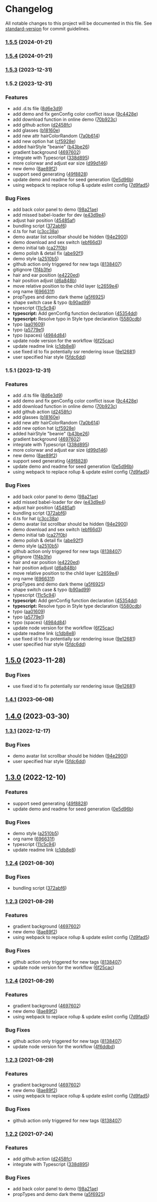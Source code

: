 # Changelog

All notable changes to this project will be documented in this file. See [standard-version](https://github.com/conventional-changelog/standard-version) for commit guidelines.

### [1.5.5](https://github.com/chilllab/react-nice-avatar/compare/v1.5.3...v1.5.5) (2024-01-21)

### [1.5.4](https://github.com/chilllab/react-nice-avatar/compare/v1.5.3...v1.5.4) (2024-01-21)

### [1.5.3](https://github.com/chilllab/react-nice-avatar/compare/v1.5.2...v1.5.3) (2023-12-31)

### 1.5.2 (2023-12-31)


### Features

* add .d.ts file ([8d6e3d9](https://github.com/chilllab/react-nice-avatar/commits8d6e3d93caf226999f0bc71d9838b87f2ac73357))
* add demo and fix genConfig color conflict issue ([9c4428e](https://github.com/chilllab/react-nice-avatar/commits9c4428e90aafc9f811f3febfea185a293b4f778c))
* add download function in online demo ([70b923c](https://github.com/chilllab/react-nice-avatar/commits70b923c46544c7a3bfc0e4fa9abdb96f4b489e34))
* add github action ([d2458fc](https://github.com/chilllab/react-nice-avatar/commitsd2458fca0bbca32426ddf1774bf3cf1c986f80f9))
* add glasses ([b18160e](https://github.com/chilllab/react-nice-avatar/commitsb18160ee480a3c82ebd145f96997a876b3f8f972))
* add new attr hairColorRandom ([7a0b614](https://github.com/chilllab/react-nice-avatar/commits7a0b61425444c1b8c7aaabdcc29cfaa4aaeaf3c1))
* add new option hat ([cf5928e](https://github.com/chilllab/react-nice-avatar/commitscf5928eb63f37b02c2f0db204ea89af6b2dc8352))
* added hairStyle "beanie" ([b43be26](https://github.com/chilllab/react-nice-avatar/commitsb43be2663e550ebccb733eafee2812532f5c3b00))
* gradient background ([4697602](https://github.com/chilllab/react-nice-avatar/commits4697602f098e019e6bbd0800c1780f61a43d367a))
* integrate with Typescript ([338d895](https://github.com/chilllab/react-nice-avatar/commits338d895481423284475475c2932a18788c872e56))
* more colorwar and adjust ear size ([d99d146](https://github.com/chilllab/react-nice-avatar/commitsd99d1467be6f7ff272c0adb55e38ef99bb54abd9))
* new demo ([8ae89f2](https://github.com/chilllab/react-nice-avatar/commits8ae89f23837399cbb218e4a5f4103cf44a78438a))
* support seed generating ([49f8828](https://github.com/chilllab/react-nice-avatar/commits49f88284b23518c7e3aa089735c518f6f70ce339))
* update demo and readme for seed generation ([0e5d96b](https://github.com/chilllab/react-nice-avatar/commits0e5d96baa7fa2c6f17e70c485e0475dde37aa92e))
* using webpack to replace rollup & update eslint config ([7d9fad5](https://github.com/chilllab/react-nice-avatar/commits7d9fad58ba9d7747eed091178cb427b7417e8844))


### Bug Fixes

* add back color panel to demo ([98a21ae](https://github.com/chilllab/react-nice-avatar/commits98a21ae6d31c2638dfd1c887dfcb96f1f7f8b003))
* add missed babel-loader for dev ([e43d9e4](https://github.com/chilllab/react-nice-avatar/commitse43d9e47d87d5dcf1337eca64fef7e51f0a5409c))
* adjust hair position ([45485af](https://github.com/chilllab/react-nice-avatar/commits45485af271b29d2cd09f2888961f009e61f13f39))
* bundling script ([372abf6](https://github.com/chilllab/react-nice-avatar/commits372abf6b680671ff233d2f8f58e36103e9841034))
* d.ts for hat ([c3cc38a](https://github.com/chilllab/react-nice-avatar/commitsc3cc38a9c3af1844a69c045ca7fc6db7e956d226))
* demo avatar list scrollbar should be hidden ([94e2900](https://github.com/chilllab/react-nice-avatar/commits94e290073e7c4d77c385479c52093cdf0ee49e70))
* demo download and sex switch ([ebf66d3](https://github.com/chilllab/react-nice-avatar/commitsebf66d3eefb256d9b75455820bd6bd52781636b7))
* demo initial tab ([ca27f0b](https://github.com/chilllab/react-nice-avatar/commitsca27f0bcd6151e7137fd09f0a00aad33644a3593))
* demo polish & detail fix ([abe92f1](https://github.com/chilllab/react-nice-avatar/commitsabe92f19b3bae6daba15491b60e9edf4a34f31e7))
* demo style ([a2510b5](https://github.com/chilllab/react-nice-avatar/commitsa2510b59a8ca878d512df5b80cd2ad21b5a613a8))
* github action only triggered for new tags ([8138407](https://github.com/chilllab/react-nice-avatar/commits8138407550057acfcfedbc3518f2f9ffeb52c0d3))
* gitignore ([1f4b3fe](https://github.com/chilllab/react-nice-avatar/commits1f4b3fed864a5aecb97a04fefadeb32ed09ae030))
* hair and ear position ([e4220ed](https://github.com/chilllab/react-nice-avatar/commitse4220edf9ecbbefd893b5600fe74072737660876))
* hair position adjust ([d6a848b](https://github.com/chilllab/react-nice-avatar/commitsd6a848b60d8f0056c6a6c3737f19d229b6389125))
* move relative position to the child layer ([c2659e4](https://github.com/chilllab/react-nice-avatar/commitsc2659e4a1669b2491da0eacda2ae2eea25158fbb))
* org name ([696631f](https://github.com/chilllab/react-nice-avatar/commits696631fc49802081c8c17eb4394e6ec3f7dce9f4))
* propTypes and demo dark theme ([a5f6925](https://github.com/chilllab/react-nice-avatar/commitsa5f6925d23fe4234d952ac38e4e2f5df94c507d7))
* shape switch case & typo ([b90ad99](https://github.com/chilllab/react-nice-avatar/commitsb90ad99abf7fc0c54a7d7d570ceffae363171191))
* typescript ([11c5c94](https://github.com/chilllab/react-nice-avatar/commits11c5c948a4cdeecde1462081f065eb9735b037c9))
* **typescript:** Add genConfig function declaration ([45354dd](https://github.com/chilllab/react-nice-avatar/commits45354dd2f56fe9894c25a5ac4b1ba56dd7f0fae5))
* **typescript:** Resolve typo in Style type declaration ([5580cdb](https://github.com/chilllab/react-nice-avatar/commits5580cdba11f61c5d812baeffe7bb5dcbac70513a))
* typo ([aa01609](https://github.com/chilllab/react-nice-avatar/commitsaa01609ad5bb139398f4d3b9dc059f534d240e9e))
* typo ([a5779e1](https://github.com/chilllab/react-nice-avatar/commitsa5779e1402e6f408ae9c976ad3bfab97f0bd904d))
* typo (spaces) ([4984d84](https://github.com/chilllab/react-nice-avatar/commits4984d843b05d516fb06b0b147f18d61026504c01))
* update node version for the workflow ([6f25cac](https://github.com/chilllab/react-nice-avatar/commits6f25cacaf42b430b0567343b5b90147a855c4543))
* update readme link ([c1db8e8](https://github.com/chilllab/react-nice-avatar/commitsc1db8e83b10a4ea54fa6b988b7a1317e6cf4e864))
* use fixed id to fix potentially ssr rendering issue ([9e12681](https://github.com/chilllab/react-nice-avatar/commits9e126817d0ba99f2d51bbee24677bc7d3bd21dd5))
* user specified hiar style ([5fdc6dd](https://github.com/chilllab/react-nice-avatar/commits5fdc6ddad978604c1cfe7226266312d0230b3702))

### 1.5.1 (2023-12-31)


### Features

* add .d.ts file ([8d6e3d9](https://github.com/chilllab/react-nice-avatar/commits8d6e3d93caf226999f0bc71d9838b87f2ac73357))
* add demo and fix genConfig color conflict issue ([9c4428e](https://github.com/chilllab/react-nice-avatar/commits9c4428e90aafc9f811f3febfea185a293b4f778c))
* add download function in online demo ([70b923c](https://github.com/chilllab/react-nice-avatar/commits70b923c46544c7a3bfc0e4fa9abdb96f4b489e34))
* add github action ([d2458fc](https://github.com/chilllab/react-nice-avatar/commitsd2458fca0bbca32426ddf1774bf3cf1c986f80f9))
* add glasses ([b18160e](https://github.com/chilllab/react-nice-avatar/commitsb18160ee480a3c82ebd145f96997a876b3f8f972))
* add new attr hairColorRandom ([7a0b614](https://github.com/chilllab/react-nice-avatar/commits7a0b61425444c1b8c7aaabdcc29cfaa4aaeaf3c1))
* add new option hat ([cf5928e](https://github.com/chilllab/react-nice-avatar/commitscf5928eb63f37b02c2f0db204ea89af6b2dc8352))
* added hairStyle "beanie" ([b43be26](https://github.com/chilllab/react-nice-avatar/commitsb43be2663e550ebccb733eafee2812532f5c3b00))
* gradient background ([4697602](https://github.com/chilllab/react-nice-avatar/commits4697602f098e019e6bbd0800c1780f61a43d367a))
* integrate with Typescript ([338d895](https://github.com/chilllab/react-nice-avatar/commits338d895481423284475475c2932a18788c872e56))
* more colorwar and adjust ear size ([d99d146](https://github.com/chilllab/react-nice-avatar/commitsd99d1467be6f7ff272c0adb55e38ef99bb54abd9))
* new demo ([8ae89f2](https://github.com/chilllab/react-nice-avatar/commits8ae89f23837399cbb218e4a5f4103cf44a78438a))
* support seed generating ([49f8828](https://github.com/chilllab/react-nice-avatar/commits49f88284b23518c7e3aa089735c518f6f70ce339))
* update demo and readme for seed generation ([0e5d96b](https://github.com/chilllab/react-nice-avatar/commits0e5d96baa7fa2c6f17e70c485e0475dde37aa92e))
* using webpack to replace rollup & update eslint config ([7d9fad5](https://github.com/chilllab/react-nice-avatar/commits7d9fad58ba9d7747eed091178cb427b7417e8844))


### Bug Fixes

* add back color panel to demo ([98a21ae](https://github.com/chilllab/react-nice-avatar/commits98a21ae6d31c2638dfd1c887dfcb96f1f7f8b003))
* add missed babel-loader for dev ([e43d9e4](https://github.com/chilllab/react-nice-avatar/commitse43d9e47d87d5dcf1337eca64fef7e51f0a5409c))
* adjust hair position ([45485af](https://github.com/chilllab/react-nice-avatar/commits45485af271b29d2cd09f2888961f009e61f13f39))
* bundling script ([372abf6](https://github.com/chilllab/react-nice-avatar/commits372abf6b680671ff233d2f8f58e36103e9841034))
* d.ts for hat ([c3cc38a](https://github.com/chilllab/react-nice-avatar/commitsc3cc38a9c3af1844a69c045ca7fc6db7e956d226))
* demo avatar list scrollbar should be hidden ([94e2900](https://github.com/chilllab/react-nice-avatar/commits94e290073e7c4d77c385479c52093cdf0ee49e70))
* demo download and sex switch ([ebf66d3](https://github.com/chilllab/react-nice-avatar/commitsebf66d3eefb256d9b75455820bd6bd52781636b7))
* demo initial tab ([ca27f0b](https://github.com/chilllab/react-nice-avatar/commitsca27f0bcd6151e7137fd09f0a00aad33644a3593))
* demo polish & detail fix ([abe92f1](https://github.com/chilllab/react-nice-avatar/commitsabe92f19b3bae6daba15491b60e9edf4a34f31e7))
* demo style ([a2510b5](https://github.com/chilllab/react-nice-avatar/commitsa2510b59a8ca878d512df5b80cd2ad21b5a613a8))
* github action only triggered for new tags ([8138407](https://github.com/chilllab/react-nice-avatar/commits8138407550057acfcfedbc3518f2f9ffeb52c0d3))
* gitignore ([1f4b3fe](https://github.com/chilllab/react-nice-avatar/commits1f4b3fed864a5aecb97a04fefadeb32ed09ae030))
* hair and ear position ([e4220ed](https://github.com/chilllab/react-nice-avatar/commitse4220edf9ecbbefd893b5600fe74072737660876))
* hair position adjust ([d6a848b](https://github.com/chilllab/react-nice-avatar/commitsd6a848b60d8f0056c6a6c3737f19d229b6389125))
* move relative position to the child layer ([c2659e4](https://github.com/chilllab/react-nice-avatar/commitsc2659e4a1669b2491da0eacda2ae2eea25158fbb))
* org name ([696631f](https://github.com/chilllab/react-nice-avatar/commits696631fc49802081c8c17eb4394e6ec3f7dce9f4))
* propTypes and demo dark theme ([a5f6925](https://github.com/chilllab/react-nice-avatar/commitsa5f6925d23fe4234d952ac38e4e2f5df94c507d7))
* shape switch case & typo ([b90ad99](https://github.com/chilllab/react-nice-avatar/commitsb90ad99abf7fc0c54a7d7d570ceffae363171191))
* typescript ([11c5c94](https://github.com/chilllab/react-nice-avatar/commits11c5c948a4cdeecde1462081f065eb9735b037c9))
* **typescript:** Add genConfig function declaration ([45354dd](https://github.com/chilllab/react-nice-avatar/commits45354dd2f56fe9894c25a5ac4b1ba56dd7f0fae5))
* **typescript:** Resolve typo in Style type declaration ([5580cdb](https://github.com/chilllab/react-nice-avatar/commits5580cdba11f61c5d812baeffe7bb5dcbac70513a))
* typo ([aa01609](https://github.com/chilllab/react-nice-avatar/commitsaa01609ad5bb139398f4d3b9dc059f534d240e9e))
* typo ([a5779e1](https://github.com/chilllab/react-nice-avatar/commitsa5779e1402e6f408ae9c976ad3bfab97f0bd904d))
* typo (spaces) ([4984d84](https://github.com/chilllab/react-nice-avatar/commits4984d843b05d516fb06b0b147f18d61026504c01))
* update node version for the workflow ([6f25cac](https://github.com/chilllab/react-nice-avatar/commits6f25cacaf42b430b0567343b5b90147a855c4543))
* update readme link ([c1db8e8](https://github.com/chilllab/react-nice-avatar/commitsc1db8e83b10a4ea54fa6b988b7a1317e6cf4e864))
* use fixed id to fix potentially ssr rendering issue ([9e12681](https://github.com/chilllab/react-nice-avatar/commits9e126817d0ba99f2d51bbee24677bc7d3bd21dd5))
* user specified hiar style ([5fdc6dd](https://github.com/chilllab/react-nice-avatar/commits5fdc6ddad978604c1cfe7226266312d0230b3702))

## [1.5.0](https://github.com/chilllab/react-nice-avatar/compare/v1.4.1...v1.5.0) (2023-11-28)


### Bug Fixes

* use fixed id to fix potentially ssr rendering issue ([9e12681](https://github.com/chilllab/react-nice-avatar/commits9e126817d0ba99f2d51bbee24677bc7d3bd21dd5))

### [1.4.1](https://github.com/chilllab/react-nice-avatar/compare/v1.4.0...v1.4.1) (2023-06-08)

## [1.4.0](https://github.com/chilllab/react-nice-avatar/compare/v1.3.1...v1.4.0) (2023-03-30)

### [1.3.1](https://github.com/chilllab/react-nice-avatar/compare/v1.3.0...v1.3.1) (2022-12-17)


### Bug Fixes

* demo avatar list scrollbar should be hidden ([94e2900](https://github.com/chilllab/react-nice-avatar/commits94e290073e7c4d77c385479c52093cdf0ee49e70))
* user specified hiar style ([5fdc6dd](https://github.com/chilllab/react-nice-avatar/commits5fdc6ddad978604c1cfe7226266312d0230b3702))

## [1.3.0](https://github.com/chilllab/react-nice-avatar/compare/v1.2.4...v1.3.0) (2022-12-10)


### Features

* support seed generating ([49f8828](https://github.com/chilllab/react-nice-avatar/commits49f88284b23518c7e3aa089735c518f6f70ce339))
* update demo and readme for seed generation ([0e5d96b](https://github.com/chilllab/react-nice-avatar/commits0e5d96baa7fa2c6f17e70c485e0475dde37aa92e))


### Bug Fixes

* demo style ([a2510b5](https://github.com/chilllab/react-nice-avatar/commitsa2510b59a8ca878d512df5b80cd2ad21b5a613a8))
* org name ([696631f](https://github.com/chilllab/react-nice-avatar/commits696631fc49802081c8c17eb4394e6ec3f7dce9f4))
* typescript ([11c5c94](https://github.com/chilllab/react-nice-avatar/commits11c5c948a4cdeecde1462081f065eb9735b037c9))
* update readme link ([c1db8e8](https://github.com/chilllab/react-nice-avatar/commitsc1db8e83b10a4ea54fa6b988b7a1317e6cf4e864))

### [1.2.4](https://github.com/chilllab/react-nice-avatar/compare/v1.2.3...v1.2.4) (2021-08-30)


### Bug Fixes

* bundling script ([372abf6](https://github.com/chilllab/react-nice-avatar/commits372abf6b680671ff233d2f8f58e36103e9841034))

### [1.2.3](https://github.com/chilllab/react-nice-avatar/compare/v1.2.2...v1.2.3) (2021-08-29)


### Features

* gradient background ([4697602](https://github.com/chilllab/react-nice-avatar/commits4697602f098e019e6bbd0800c1780f61a43d367a))
* new demo ([8ae89f2](https://github.com/chilllab/react-nice-avatar/commits8ae89f23837399cbb218e4a5f4103cf44a78438a))
* using webpack to replace rollup & update eslint config ([7d9fad5](https://github.com/chilllab/react-nice-avatar/commits7d9fad58ba9d7747eed091178cb427b7417e8844))


### Bug Fixes

* github action only triggered for new tags ([8138407](https://github.com/chilllab/react-nice-avatar/commits8138407550057acfcfedbc3518f2f9ffeb52c0d3))
* update node version for the workflow ([6f25cac](https://github.com/chilllab/react-nice-avatar/commits6f25cacaf42b430b0567343b5b90147a855c4543))

### [1.2.4](https://github.com/chilllab/react-nice-avatar/compare/v1.2.2...v1.2.4) (2021-08-29)


### Features

* gradient background ([4697602](https://github.com/chilllab/react-nice-avatar/commits4697602f098e019e6bbd0800c1780f61a43d367a))
* new demo ([8ae89f2](https://github.com/chilllab/react-nice-avatar/commits8ae89f23837399cbb218e4a5f4103cf44a78438a))
* using webpack to replace rollup & update eslint config ([7d9fad5](https://github.com/chilllab/react-nice-avatar/commits7d9fad58ba9d7747eed091178cb427b7417e8844))


### Bug Fixes

* github action only triggered for new tags ([8138407](https://github.com/chilllab/react-nice-avatar/commits8138407550057acfcfedbc3518f2f9ffeb52c0d3))
* update node version for the workflow ([4f6ddbd](https://github.com/chilllab/react-nice-avatar/commits4f6ddbda62a47ff1adf0da5161ddc08d2b0cac55))

### [1.2.3](https://github.com/chilllab/react-nice-avatar/compare/v1.2.2...v1.2.3) (2021-08-29)


### Features

* gradient background ([4697602](https://github.com/chilllab/react-nice-avatar/commits4697602f098e019e6bbd0800c1780f61a43d367a))
* new demo ([8ae89f2](https://github.com/chilllab/react-nice-avatar/commits8ae89f23837399cbb218e4a5f4103cf44a78438a))
* using webpack to replace rollup & update eslint config ([7d9fad5](https://github.com/chilllab/react-nice-avatar/commits7d9fad58ba9d7747eed091178cb427b7417e8844))


### Bug Fixes

* github action only triggered for new tags ([8138407](https://github.com/chilllab/react-nice-avatar/commits8138407550057acfcfedbc3518f2f9ffeb52c0d3))

### [1.2.2](https://github.com/chilllab/react-nice-avatar/compare/v1.2.1...v1.2.2) (2021-07-24)


### Features

* add github action ([d2458fc](https://github.com/chilllab/react-nice-avatar/commitsd2458fca0bbca32426ddf1774bf3cf1c986f80f9))
* integrate with Typescript ([338d895](https://github.com/chilllab/react-nice-avatar/commits338d895481423284475475c2932a18788c872e56))


### Bug Fixes

* add back color panel to demo ([98a21ae](https://github.com/chilllab/react-nice-avatar/commits98a21ae6d31c2638dfd1c887dfcb96f1f7f8b003))
* propTypes and demo dark theme ([a5f6925](https://github.com/chilllab/react-nice-avatar/commitsa5f6925d23fe4234d952ac38e4e2f5df94c507d7))
